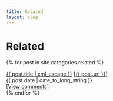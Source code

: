 ```yaml
---
title: Related
layout: blog
---
```


Related
=======

{% for post in site.categories.related %}
<article class="pub {{ post.layout | xml_escape }}">
  <span class="title"><a href="{{ post.url }}">{{ post.title | xml_escape }}</a></span>
  <span class="uri">[<a href="{{ post.uri }}">{{ post.uri }}</a>]</span>
  <br />
  <span class="date">{{ post.date | date_to_long_string }}</span>

  <br />
  [<a href="{{ post.url }}#disqus_thread"
      data-disqus-identifier="{{ post.id }}">View comments</a>]

</article>
{% endfor %}

<script type="text/javascript">
    /* * * CONFIGURATION VARIABLES: EDIT BEFORE PASTING INTO YOUR WEBPAGE * * */
    var disqus_shortname = 'perscon'; // required: replace example with your forum shortname

    /* * * DON'T EDIT BELOW THIS LINE * * */
    (function () {
        var s = document.createElement('script'); s.async = true;
        s.type = 'text/javascript';
        s.src = 'http://' + disqus_shortname + '.disqus.com/count.js';
        (document.getElementsByTagName('HEAD')[0] 
         || document.getElementsByTagName('BODY')[0]).appendChild(s);
    }());
</script>
